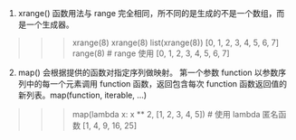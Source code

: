 1. xrange() 函数用法与 range 完全相同，所不同的是生成的不是一个数组，而是一个生成器。


>>>xrange(8)
xrange(8)
>>> list(xrange(8))
[0, 1, 2, 3, 4, 5, 6, 7]
>>> range(8)                 # range 使用
[0, 1, 2, 3, 4, 5, 6, 7]



2. map() 会根据提供的函数对指定序列做映射。
第一个参数 function 以参数序列中的每一个元素调用 function 函数，返回包含每次 function 函数返回值的新列表。map(function, iterable, ...)


>>> map(lambda x: x ** 2, [1, 2, 3, 4, 5])  # 使用 lambda 匿名函数
[1, 4, 9, 16, 25]